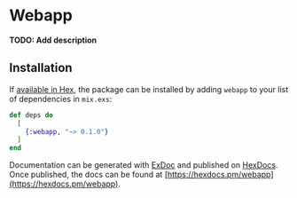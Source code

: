 # Webapp

**TODO: Add description**

## Installation

If [available in Hex](https://hex.pm/docs/publish), the package can be installed
by adding `webapp` to your list of dependencies in `mix.exs`:

```elixir
def deps do
  [
    {:webapp, "~> 0.1.0"}
  ]
end
```

Documentation can be generated with [ExDoc](https://github.com/elixir-lang/ex_doc)
and published on [HexDocs](https://hexdocs.pm). Once published, the docs can
be found at [https://hexdocs.pm/webapp](https://hexdocs.pm/webapp).

